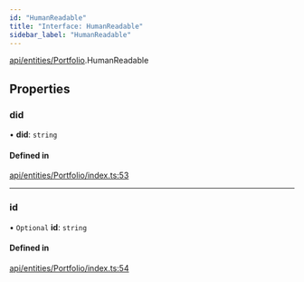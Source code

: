 ```yaml
---
id: "HumanReadable"
title: "Interface: HumanReadable"
sidebar_label: "HumanReadable"
---
```


[api/entities/Portfolio](../../../../../modules/API/Entities/Portfolio/Portfolio.md).HumanReadable

## Properties

### did

• **did**: `string`

#### Defined in

[api/entities/Portfolio/index.ts:53](https://github.com/PolymeshAssociation/polymesh-sdk/blob/d4e2c127f/src/api/entities/Portfolio/index.ts#L53)

___

### id

• `Optional` **id**: `string`

#### Defined in

[api/entities/Portfolio/index.ts:54](https://github.com/PolymeshAssociation/polymesh-sdk/blob/d4e2c127f/src/api/entities/Portfolio/index.ts#L54)
